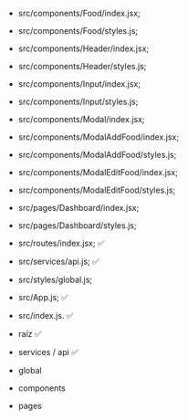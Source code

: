 - src/components/Food/index.jsx;
- src/components/Food/styles.js;
- src/components/Header/index.jsx;
- src/components/Header/styles.js;
- src/components/Input/index.jsx;
- src/components/Input/styles.js;
- src/components/Modal/index.jsx;
- src/components/ModalAddFood/index.jsx;
- src/components/ModalAddFood/styles.js;
- src/components/ModalEditFood/index.jsx;
- src/components/ModalEditFood/styles.js;
- src/pages/Dashboard/index.jsx;
- src/pages/Dashboard/styles.js;
- src/routes/index.jsx; :white_check_mark:
- src/services/api.js; :white_check_mark:
- src/styles/global.js;
- src/App.js; :white_check_mark:
- src/index.js. :white_check_mark:

- raiz :white_check_mark:
- services / api :white_check_mark:
- global
- components
- pages